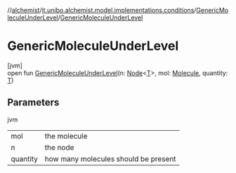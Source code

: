 //[alchemist](../../../index.md)/[it.unibo.alchemist.model.implementations.conditions](../index.md)/[GenericMoleculeUnderLevel](index.md)/[GenericMoleculeUnderLevel](-generic-molecule-under-level.md)

# GenericMoleculeUnderLevel

[jvm]\
open fun [GenericMoleculeUnderLevel](-generic-molecule-under-level.md)(n: [Node](../../it.unibo.alchemist.model.interfaces/-node/index.md)<[T](../-abstract-condition/index.md)>, mol: [Molecule](../../it.unibo.alchemist.model.interfaces/-molecule/index.md), quantity: [T](../-abstract-condition/index.md))

## Parameters

jvm

| | |
|---|---|
| mol | the molecule |
| n | the node |
| quantity | how many molecules should be present |
